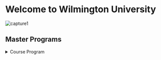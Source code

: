 # Welcome to Wilmington University

![capture1](https://user-images.githubusercontent.com/44885441/48521130-2ff67780-e841-11e8-8efa-807518dbd66f.PNG)

## Master Programs

<details>
<summary> Course Program</summary>
<br>
<pre>

<br>

<details>
<summary> Information Assurance </summary>
<br>
 
-----------------------
 |  Information Assurance     | Instructor                 | Cost                       | Schedule                 | 
| -------------------------- |:--------------------------:| --------------------------:|--------------------------
| - MAJ 6610                 | Mario Yepes                | $1600                      |Wednesday / Tuesday       |
| - MAJ 7000                 | James Jones                | $1600                      |Tuesday / Thursday        |
| - SEC 6010                 | Ryan Connor                | $1400                      |Friday                    |
| - SEC 6030                 | Jhon Smith                 | $1400                      |Monday                    |
| - SEC 6060                 | Beverly Flowers            | $1400                      |Thursday      
-----------------------------
 
## Project Managment

<details>
<summary> IPM </summary>
<br>

----------------------
 |  Project Managment    | Instructor                 | Cost                       | Schedule                 | 
| -------------------------- |:--------------------------:| --------------------------:|--------------------------
| - IPM 6000                 | Mike Tyson                 | $1600                      |Monday / Tuesday          |
| - IPM 6020                 | Edward Flamingo            | $1600                      |Thursday                  |
| - IPM 6010                 | Lebron Jackson             | $1400                      |Wednesday/ Friday                    |
| - IPM 6030                 | Paul Curry                 | $1400                      |Monday                    |
| - IPM 6050                 | Samantha Keys              | $1400                      |Wednesday /Thursday      
-----------------------------

## Cyber Security

<details>
<summary> Cyber Security </summary>
<br>

----------------------
 |  Cyber Security    | Instructor                 | Cost                       | Schedule                 | 
| -------------------------- |:--------------------------:| --------------------------:|--------------------------
| - CYB 6000                 | Drew Brees                 | $1600                      |Wednesday                 |
| - CYB 6010                 | Dan Mario                  | $1600                      |Tuesday                   |
| - SEC 6010                 | Bret Favre                 | $1400                      |Friday                    |
| - SEC 6030                 | John Elway                 | $1400                      |Monday                    |
| - SEC 6060                 | Steve Young                | $1400                      |Thursday      
-----------------------------
